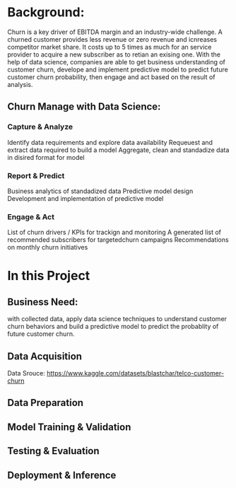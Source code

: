 # Background:
Churn is a key driver of EBITDA margin and an industry-wide challenge. A churned customer provides less revenue or zero revenue and icnreases competitor market share. It costs up to 5 times as much for an service provider to acquire a new subscriber as to retian an exising one. 
With the help of data science, companies are able to get business understanding of customer churn, develope and implement predictive model to predict future customer churn probability, then engage and act based on the result of analysis. 
## Churn Manage with Data Science:
### Capture & Analyze
Identify data requirements and explore data availability
Requeuest and extract data required to build a model
Aggregate, clean and standadize data in disired format for model
### Report & Predict
Business analytics of standadized data
Predictive model design
Development and implementation of predictive model
### Engage & Act
List of churn drivers / KPIs for trackign and monitoring
A generated list of recommended subscribers for targetedchurn campaigns
Recommendations on monthly churn initiatives 

# In this Project
## Business Need: 
with collected data, apply data science techniques to understand customer churn behaviors and build a predictive model to predict the probablity of future customer churn. 

## Data Acquisition
Data Srouce: https://www.kaggle.com/datasets/blastchar/telco-customer-churn
## Data Preparation 
## Model Training & Validation
## Testing & Evaluation
## Deployment & Inference

